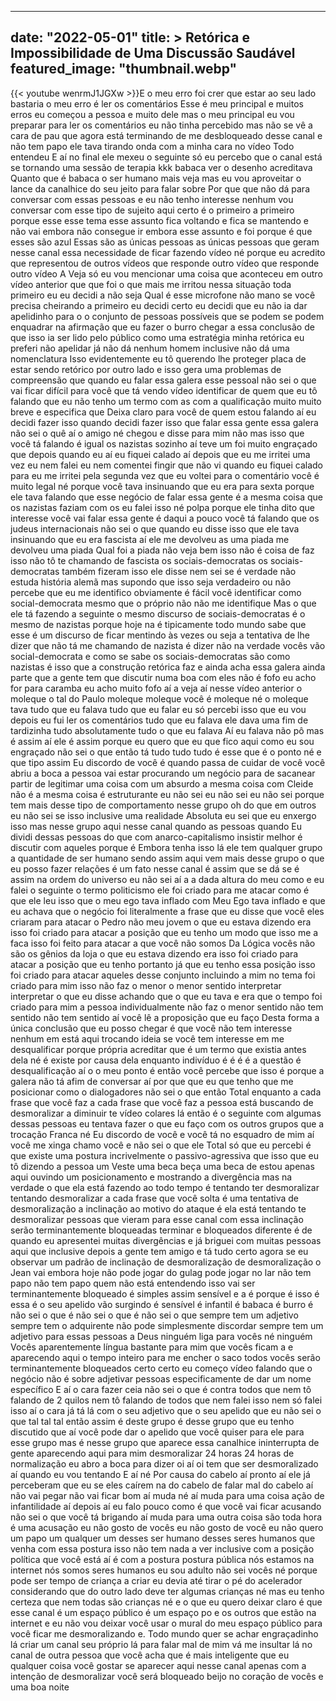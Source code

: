 
---
date: "2022-05-01"
title: > 
    Retórica e Impossibilidade de Uma Discussão Saudável
featured_image: "thumbnail.webp"
---
{{< youtube wenrmJ1JGXw >}}E o meu erro
foi crer que estar ao seu lado bastaria
o meu erro é ler os comentários Esse é
meu principal e muitos erros eu começou
a pessoa e muito dele mas o meu
principal eu vou preparar para ler os
comentários eu não tinha percebido mas
não se vê a cara de pau que agora está
terminando de me desbloqueado desse
canal e não tem papo ele tava tirando
onda com a minha cara no vídeo Todo
entendeu E aí no final ele mexeu o
seguinte só eu percebo que o canal está
se tornando uma sessão de terapia kkk
babaca ver o desenho acreditava Quanto
que é babaca o ser humano mais veja mas
eu vou aproveitar o lance da canalhice
do seu jeito para falar sobre Por que
que não dá para conversar com essas
pessoas e eu não tenho interesse nenhum
vou conversar com esse tipo de sujeito
aqui certo é
o
primeiro a primeiro porque esse esse
tema esse assunto fica voltando e fica
se mantendo e não vai embora não
consegue ir embora esse assunto e foi
porque é que esses são azul Essas são as
únicas pessoas
as únicas pessoas
que geram nesse canal essa necessidade
de ficar fazendo vídeo né porque eu
acredito que representou de outros
vídeos que responde outro vídeo que
responde outro vídeo A
Veja só eu vou mencionar uma coisa que
aconteceu em outro vídeo anterior que
que foi o que mais me irritou nessa
situação toda
primeiro eu eu decidi
a não seja Qual é esse microfone não
mano
se você precisa cheirando a primeiro
eu decidi certo eu decidi que eu não ia
dar apelidinho
para o o conjunto de pessoas possíveis
que se podem se podem enquadrar na
afirmação que eu fazer
o burro chegar a essa conclusão de que
isso ia ser lido pelo público como uma
estratégia minha retórica eu preferi não
apelidar já não dá nenhum homem
inclusive não dá uma nomenclatura Isso
evidentemente eu tô querendo lhe
proteger placa de estar sendo retórico
por outro lado e isso gera uma problemas
de compreensão que quando eu falar essa
galera esse pessoal não sei o que vai
ficar difícil para você que tá vendo
vídeo identificar de quem que eu tô
falando que eu não tenho um termo com as
com a qualificação muito muito breve e
especifica que Deixa claro para você de
quem estou falando aí eu decidi fazer
isso quando decidi fazer isso que falar
essa gente essa galera não sei o quê aí
o amigo né chegou e disse para mim não
mas isso que você tá falando é igual os
nazistas sozinho aí teve um foi muito
engraçado que depois quando eu aí eu
fiquei calado aí depois que eu me
irritei uma vez eu nem falei eu nem
comentei fingir que não vi quando eu
fiquei calado para eu me irritei pela
segunda vez que eu voltei para o
comentário você é muito legal né porque
você tava insinuando que eu era para
sexta porque ele tava falando que esse
negócio de falar essa gente é a mesma
coisa que os nazistas faziam com os eu
falei isso né polpa porque ele tinha
dito que interesse você vai falar essa
gente é daqui a pouco você tá falando
que os judeus internacionais não sei o
que quando eu disse isso que ele tava
insinuando que eu era fascista aí ele me
devolveu as uma piada me devolveu uma
piada Qual foi a piada não veja bem isso
não é coisa de faz isso não tô te
chamando de fascista os
sociais-democratas os sociais-democratas
também fizeram isso ele disse nem sei se
é verdade não estuda história alemã mas
supondo que isso seja verdadeiro ou não
percebe que eu me identifico obviamente
é fácil você identificar como
social-democrata mesmo que o próprio não
não me identifique Mas o que ele tá
fazendo a seguinte o mesmo discurso de
sociais-democratas é o mesmo de nazistas
porque hoje na é tipicamente todo mundo
sabe que esse é um discurso de ficar
mentindo às vezes ou seja a tentativa de
lhe dizer que não tá me chamando de
nazista é dizer não na verdade vocês vão
social-democrata e como se sabe os
sociais-democratas são como nazistas é
isso que a construção retórica faz e
ainda acha essa galera ainda parte que a
gente tem que discutir numa boa com eles
não é fofo eu acho for para caramba eu
acho muito fofo aí a veja aí nesse vídeo
anterior o moleque o tal do Paulo
moleque moleque você é moleque né o
moleque tava tudo que eu falava tudo que
eu falar eu só percebi isso que eu vou
depois eu fui ler os comentários tudo
que eu falava ele dava uma fim de
tardizinha tudo absolutamente tudo o que
eu falava Aí eu falava não pô mas é
assim aí ele é assim porque eu quero que
eu que fico aqui como eu sou engraçado
não sei o que então tá tudo tudo tudo é
esse que é o ponto né e que tipo assim
Eu discordo de você é quando passa de
cuidar de você você abriu a boca a
pessoa vai estar procurando um negócio
para de sacanear partir de legitimar uma
coisa com um absurdo a mesma coisa com
Cleide não é a mesma coisa é
estruturante eu não sei eu não sei eu
não sei porque tem mais desse tipo de
comportamento nesse grupo oh do que em
outros eu não sei se isso inclusive uma
realidade Absoluta eu sei que eu enxergo
isso mas nesse grupo aqui nesse canal
quando as pessoas quando Eu dividi
dessas pessoas do que com
anarco-capitalismo insistir melhor é
discutir com aqueles porque é Embora
tenha isso lá ele tem qualquer grupo a
quantidade de ser humano sendo assim
aqui vem mais desse grupo o que eu posso
fazer relações é um fato nesse canal é
assim que se dá se é assim na ordem do
universo eu não sei aí a
a dada altura do meu como e eu falei o
seguinte o termo politicismo ele foi
criado para me atacar como é que ele leu
isso que o meu ego tava inflado com Meu
Ego tava inflado e que eu achava que o
negócio foi literalmente a frase que eu
disse que você eles criaram para atacar
o Pedro não meu jovem o que eu estava
dizendo era isso foi criado para atacar
a posição que eu tenho um modo que isso
me a faca isso foi feito para atacar a
que você não somos Da Lógica vocês não
são os gênios da loja o que eu estava
dizendo era isso foi criado para atacar
a posição que eu tenho portanto já que
eu tenho essa posição isso foi criado
para atacar aqueles desse conjunto
incluindo a mim
no tema foi criado para mim isso não faz
o menor o menor sentido interpretar
interpretar o que eu disse achando que o
que eu tava e era que o tempo foi criado
para mim a pessoa individualmente não
faz o menor sentido não tem sentido não
tem sentido aí você lê a proposição que
eu faço Desta forma a única conclusão
que eu posso chegar é que você não tem
interesse nenhum em está aqui trocando
ideia se você tem interesse em me
desqualificar porque própria
acreditar que é um termo que existia
antes dela né é existe por causa dela
enquanto indivíduo é é é
é
a questão é desqualificação aí o o meu
ponto é então você percebe que isso
é porque a galera não tá afim de
conversar aí por que que eu que tenho
que me posicionar como o
dialogadores não sei o que então Total
enquanto a cada frase que você faz a
cada frase que você faz a pessoa está
buscando de desmoralizar
a diminuir te vídeo colares lá então é o
seguinte com algumas dessas pessoas eu
tentava fazer o que eu faço com os
outros grupos que a trocação Franca né
Eu discordo de você e você tá no
esquadro de mim aí você me xinga chamo
você e não sei o que ele Total só que eu
percebi é que existe uma postura
incrivelmente o passivo-agressiva que
isso que eu tô dizendo a pessoa um
Veste uma beca beça uma beca de estou
apenas aqui ouvindo um posicionamento e
mostrando a divergência mas na verdade o
que ela está fazendo ao todo tempo é
tentando ter desmoralizar tentando
desmoralizar a cada frase que você solta
é uma tentativa de desmoralização a
inclinação ao motivo do ataque é ela
está tentando te desmoralizar pessoas
que vieram para esse canal com essa
inclinação serão
terminantemente bloqueadas terminar e
bloqueados diferente é de quando eu
apresentei muitas divergências e já
briguei com muitas pessoas aqui que
inclusive depois a gente tem amigo e tá
tudo certo agora se eu observar um
padrão de inclinação de desmoralização
de desmoralização o Jean vai embora hoje
não pode jogar do gulag pode jogar no
lar não tem papo não tem papo quem não
está entendendo isso vai ser
terminantemente bloqueado é simples
assim sensível e a é porque é isso é
essa é o seu apelido vão surgindo é
sensível é infantil é babaca é burro é
não sei o que é não sei o que é não sei
o que sempre tem um adjetivo sempre tem
o adquirente não pode simplesmente
discordar sempre tem um adjetivo para
essas pessoas a Deus ninguém liga para
vocês né ninguém Vocês aparentemente
língua bastante para mim que vocês ficam
a
e aparecendo aqui o tempo inteiro para
me encher o saco todos vocês serão
terminantemente
bloqueados certo certo eu começo vídeo
falando que o negócio não é sobre
adjetivar pessoas especificamente de dar
um nome específico E aí o cara fazer
ceia não sei o que é contra todos que
nem tô falando de 2 quilos nem tô
falando de todos que nem falei isso nem
só falei isso aí o cara já tá lá com o
seu adjetivo que o seu apelido que eu
não sei o que tal tal tal então assim é
deste grupo é desse grupo que eu tenho
discutido que aí você pode dar o apelido
que você quiser para ele para esse grupo
mas é nesse grupo que aparece essa
canalhice
ininterrupta de gente aparecendo aqui
para mim desmoralizar 24 horas 24 horas
de normalização eu abro a boca para
dizer oi aí oi tem que ser desmoralizado
aí quando eu vou tentando E aí né Por
causa do cabelo aí pronto aí ele já
perceberam que eu se eles caírem na do
cabelo de falar mal do cabelo aí não vai
pegar não vai ficar bom aí muda né aí
muda para uma coisa ação de
infantilidade aí depois aí eu falo pouco
como é que você vai ficar acusando não
sei o que você tá brigando aí muda para
uma outra coisa são toda hora é uma
acusação eu não gosto de vocês eu não
gosto de você eu não quero um papo um
qualquer um desses ser humano desses
seres humanos que venha com essa postura
isso não tem nada a ver inclusive com a
posição política que você está aí é com
a postura postura pública nós estamos na
internet nós somos seres humanos eu sou
adulto não sei vocês né porque pode ser
tempo de criança a criar eu devia até
tirar o pé do acelerador considerando
que do outro lado deve ter algumas
crianças né mas eu tenho certeza que nem
todas são crianças né e o que eu quero
deixar claro é que esse canal é um
espaço público é um espaço po e os
outros que estão na internet e eu não
vou deixar você usar o mural do meu
espaço público para você ficar me
desmoralizando
e. Todo mundo quer se achar engraçadinho
lá criar um canal seu próprio lá para
falar mal de mim vá me insultar lá no
canal de outra pessoa que você acha que
é mais inteligente que eu qualquer coisa
você gostar se aparecer aqui nesse canal
apenas com a intenção de desmoralizar
você será bloqueado
beijo no coração de vocês e uma boa
noite